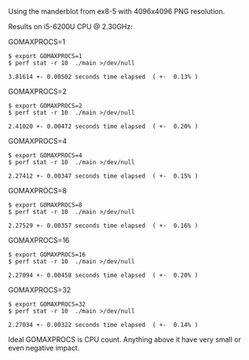 Using the manderblot from ex8-5 with 4096x4096 PNG resolution.

Results on i5-6200U CPU @ 2.30GHz:

GOMAXPROCS=1

    $ export GOMAXPROCS=1
    $ perf stat -r 10  ./main >/dev/null

    3.81614 +- 0.00502 seconds time elapsed  ( +-  0.13% )

GOMAXPROCS=2

    $ export GOMAXPROCS=2
    $ perf stat -r 10  ./main >/dev/null

    2.41020 +- 0.00472 seconds time elapsed  ( +-  0.20% )

GOMAXPROCS=4

    $ export GOMAXPROCS=4
    $ perf stat -r 10  ./main >/dev/null
 
    2.27412 +- 0.00347 seconds time elapsed  ( +-  0.15% )

GOMAXPROCS=8

    $ export GOMAXPROCS=8
    $ perf stat -r 10  ./main >/dev/null

    2.27529 +- 0.00357 seconds time elapsed  ( +-  0.16% )

GOMAXPROCS=16

    $ export GOMAXPROCS=16
    $ perf stat -r 10  ./main >/dev/null

    2.27094 +- 0.00458 seconds time elapsed  ( +-  0.20% )

GOMAXPROCS=32

    $ export GOMAXPROCS=32
    $ perf stat -r 10  ./main >/dev/null

    2.27034 +- 0.00322 seconds time elapsed  ( +-  0.14% )


Ideal GOMAXPROCS is CPU count. Anything above it have very small or even negative impact.